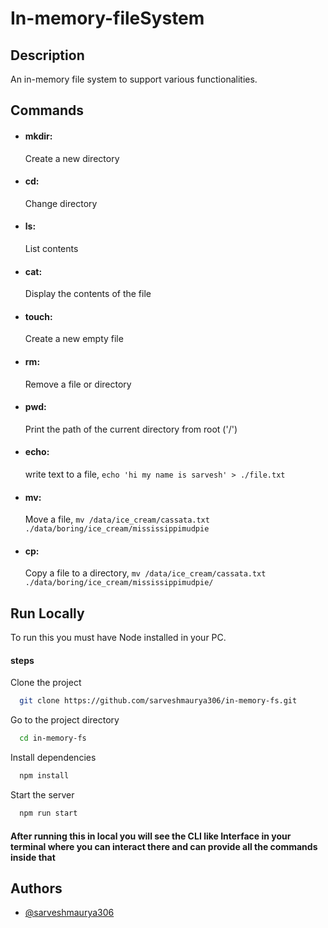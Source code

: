 # In-memory-fileSystem

## Description
An in-memory file system to support various functionalities.

## Commands

- #### mkdir: 
    Create a new directory
- #### cd: 
    Change directory
- #### ls: 
    List contents
- #### cat: 
    Display the contents of the file
- #### touch: 
    Create a new empty file
- #### rm: 
    Remove a file or directory
- #### pwd:
    Print the path of the current directory from root ('/')
- #### echo: 
    write text to a file, ```echo 'hi my name is sarvesh' > ./file.txt``` 
- #### mv:
    Move a file, ``` mv /data/ice_cream/cassata.txt ./data/boring/ice_cream/mississippimudpie ```
- #### cp: 
    Copy a file to a directory, ```mv /data/ice_cream/cassata.txt ./data/boring/ice_cream/mississippimudpie/```

## Run Locally
To run this you must have Node installed in your PC.

#### steps
Clone the project

```bash
  git clone https://github.com/sarveshmaurya306/in-memory-fs.git
```

Go to the project directory

```bash
  cd in-memory-fs
```

Install dependencies

```bash
  npm install
```

Start the server

```bash
  npm run start
```

#### After running this in local you will see the CLI like Interface in your terminal where you can interact there and can provide all the commands inside that
## Authors

- [@sarveshmaurya306](https://www.github.com/sarveshmaurya306)
